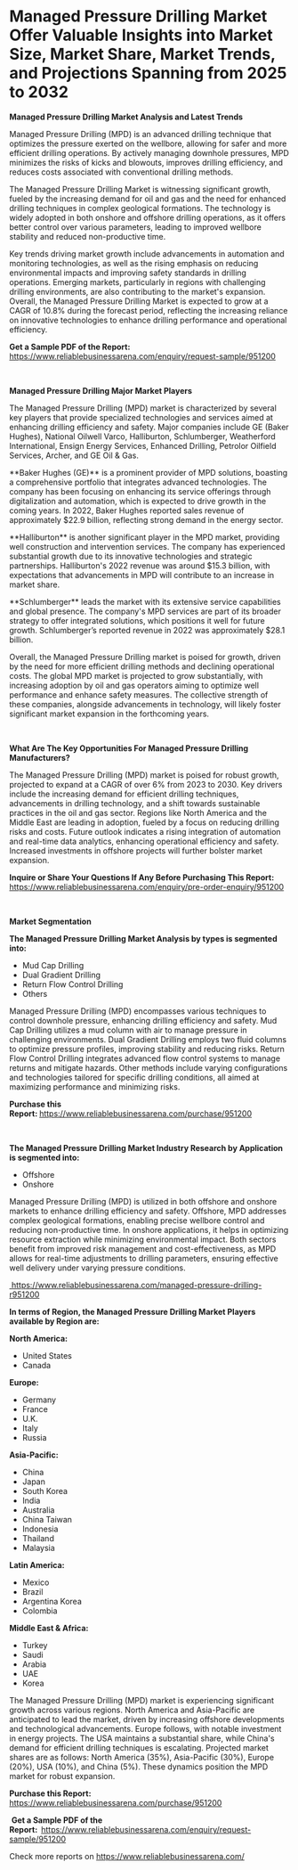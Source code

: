<p><h1>Managed Pressure Drilling Market Offer Valuable Insights into Market Size, Market Share, Market Trends, and Projections Spanning from 2025 to 2032</h1></p><p><strong>Managed Pressure Drilling Market Analysis and Latest Trends</strong></p>
<p><p>Managed Pressure Drilling (MPD) is an advanced drilling technique that optimizes the pressure exerted on the wellbore, allowing for safer and more efficient drilling operations. By actively managing downhole pressures, MPD minimizes the risks of kicks and blowouts, improves drilling efficiency, and reduces costs associated with conventional drilling methods. </p><p>The Managed Pressure Drilling Market is witnessing significant growth, fueled by the increasing demand for oil and gas and the need for enhanced drilling techniques in complex geological formations. The technology is widely adopted in both onshore and offshore drilling operations, as it offers better control over various parameters, leading to improved wellbore stability and reduced non-productive time. </p><p>Key trends driving market growth include advancements in automation and monitoring technologies, as well as the rising emphasis on reducing environmental impacts and improving safety standards in drilling operations. Emerging markets, particularly in regions with challenging drilling environments, are also contributing to the market's expansion. Overall, the Managed Pressure Drilling Market is expected to grow at a CAGR of 10.8% during the forecast period, reflecting the increasing reliance on innovative technologies to enhance drilling performance and operational efficiency.</p></p>
<p><strong>Get a Sample PDF of the Report:&nbsp;</strong> <a href="https://www.reliablebusinessarena.com/enquiry/request-sample/951200?utm_campaign=2294&utm_medium=2&utm_source=Github&utm_content=ia&utm_term=06032025&utm_id=managed-pressure-drilling">https://www.reliablebusinessarena.com/enquiry/request-sample/951200</a></p>
<p>&nbsp;</p>
<p><strong>Managed Pressure Drilling Major Market Players</strong></p>
<p><p>The Managed Pressure Drilling (MPD) market is characterized by several key players that provide specialized technologies and services aimed at enhancing drilling efficiency and safety. Major companies include GE (Baker Hughes), National Oilwell Varco, Halliburton, Schlumberger, Weatherford International, Ensign Energy Services, Enhanced Drilling, Petrolor Oilfield Services, Archer, and GE Oil & Gas.</p><p>**Baker Hughes (GE)** is a prominent provider of MPD solutions, boasting a comprehensive portfolio that integrates advanced technologies. The company has been focusing on enhancing its service offerings through digitalization and automation, which is expected to drive growth in the coming years. In 2022, Baker Hughes reported sales revenue of approximately $22.9 billion, reflecting strong demand in the energy sector.</p><p>**Halliburton** is another significant player in the MPD market, providing well construction and intervention services. The company has experienced substantial growth due to its innovative technologies and strategic partnerships. Halliburton's 2022 revenue was around $15.3 billion, with expectations that advancements in MPD will contribute to an increase in market share.</p><p>**Schlumberger** leads the market with its extensive service capabilities and global presence. The company's MPD services are part of its broader strategy to offer integrated solutions, which positions it well for future growth. Schlumberger’s reported revenue in 2022 was approximately $28.1 billion.</p><p>Overall, the Managed Pressure Drilling market is poised for growth, driven by the need for more efficient drilling methods and declining operational costs. The global MPD market is projected to grow substantially, with increasing adoption by oil and gas operators aiming to optimize well performance and enhance safety measures. The collective strength of these companies, alongside advancements in technology, will likely foster significant market expansion in the forthcoming years.</p></p>
<p>&nbsp;</p>
<p><strong>What Are The Key Opportunities For Managed Pressure Drilling Manufacturers?</strong></p>
<p><p>The Managed Pressure Drilling (MPD) market is poised for robust growth, projected to expand at a CAGR of over 6% from 2023 to 2030. Key drivers include the increasing demand for efficient drilling techniques, advancements in drilling technology, and a shift towards sustainable practices in the oil and gas sector. Regions like North America and the Middle East are leading in adoption, fueled by a focus on reducing drilling risks and costs. Future outlook indicates a rising integration of automation and real-time data analytics, enhancing operational efficiency and safety. Increased investments in offshore projects will further bolster market expansion.</p></p>
<p><strong>Inquire or Share Your Questions If Any Before Purchasing This Report:</strong> <a href="https://www.reliablebusinessarena.com/enquiry/pre-order-enquiry/951200?utm_campaign=2294&utm_medium=2&utm_source=Github&utm_content=ia&utm_term=06032025&utm_id=managed-pressure-drilling">https://www.reliablebusinessarena.com/enquiry/pre-order-enquiry/951200</a></p>
<p>&nbsp;</p>
<p><strong>Market Segmentation</strong></p>
<p><strong>The Managed Pressure Drilling Market Analysis by types is segmented into:</strong></p>
<p><ul><li>Mud Cap Drilling</li><li>Dual Gradient Drilling</li><li>Return Flow Control Drilling</li><li>Others</li></ul></p>
<p><p>Managed Pressure Drilling (MPD) encompasses various techniques to control downhole pressure, enhancing drilling efficiency and safety. Mud Cap Drilling utilizes a mud column with air to manage pressure in challenging environments. Dual Gradient Drilling employs two fluid columns to optimize pressure profiles, improving stability and reducing risks. Return Flow Control Drilling integrates advanced flow control systems to manage returns and mitigate hazards. Other methods include varying configurations and technologies tailored for specific drilling conditions, all aimed at maximizing performance and minimizing risks.</p></p>
<p><strong>Purchase this Report:&nbsp;</strong><a href="https://www.reliablebusinessarena.com/purchase/951200?utm_campaign=2294&utm_medium=2&utm_source=Github&utm_content=ia&utm_term=06032025&utm_id=managed-pressure-drilling">https://www.reliablebusinessarena.com/purchase/951200</a></p>
<p>&nbsp;</p>
<p><strong>The Managed Pressure Drilling Market Industry Research by Application is segmented into:</strong></p>
<p><ul><li>Offshore</li><li>Onshore</li></ul></p>
<p><p>Managed Pressure Drilling (MPD) is utilized in both offshore and onshore markets to enhance drilling efficiency and safety. Offshore, MPD addresses complex geological formations, enabling precise wellbore control and reducing non-productive time. In onshore applications, it helps in optimizing resource extraction while minimizing environmental impact. Both sectors benefit from improved risk management and cost-effectiveness, as MPD allows for real-time adjustments to drilling parameters, ensuring effective well delivery under varying pressure conditions.</p></p>
<p><a href="https://www.reliablebusinessarena.com/managed-pressure-drilling-r951200?utm_campaign=2294&utm_medium=2&utm_source=Github&utm_content=ia&utm_term=06032025&utm_id=managed-pressure-drilling">&nbsp;https://www.reliablebusinessarena.com/managed-pressure-drilling-r951200</a></p>
<p><strong>In terms of Region, the Managed Pressure Drilling Market Players available by Region are:</strong></p>
<p>
    <p> <strong> North America: </strong>
        <ul>
            <li>United States</li>
            <li>Canada</li>
        </ul>
        </p> 
    <p> <strong> Europe: </strong>
        <ul>
            <li>Germany</li>
            <li>France</li>
            <li>U.K.</li>
            <li>Italy</li>
            <li>Russia</li>
        </ul>
        </p> 
    <p> <strong> Asia-Pacific: </strong>
        <ul>
            <li>China</li>
            <li>Japan</li>
            <li>South Korea</li>
            <li>India</li>
            <li>Australia</li>
            <li>China Taiwan</li>
            <li>Indonesia</li>
            <li>Thailand</li>
            <li>Malaysia</li>
        </ul>
        </p> 
    <p> <strong> Latin America: </strong>
        <ul>
            <li>Mexico</li>
            <li>Brazil</li>
            <li>Argentina Korea</li>
            <li>Colombia</li>
        </ul>
        </p> 
    <p> <strong> Middle East & Africa: </strong>
        <ul>
            <li>Turkey</li>
            <li>Saudi</li>
            <li>Arabia</li>
            <li>UAE</li>
            <li>Korea</li>
        </ul>
    </p>
    </p>
<p><p>The Managed Pressure Drilling (MPD) market is experiencing significant growth across various regions. North America and Asia-Pacific are anticipated to lead the market, driven by increasing offshore developments and technological advancements. Europe follows, with notable investment in energy projects. The USA maintains a substantial share, while China's demand for efficient drilling techniques is escalating. Projected market shares are as follows: North America (35%), Asia-Pacific (30%), Europe (20%), USA (10%), and China (5%). These dynamics position the MPD market for robust expansion.</p></p>
<p><strong>Purchase this Report: </strong><a href="https://www.reliablebusinessarena.com/purchase/951200?utm_campaign=2294&utm_medium=2&utm_source=Github&utm_content=ia&utm_term=06032025&utm_id=managed-pressure-drilling">https://www.reliablebusinessarena.com/purchase/951200</a></p>
<p>&nbsp;<strong>Get a Sample PDF of the Report:&nbsp;&nbsp;</strong><a href="https://www.reliablebusinessarena.com/enquiry/request-sample/951200?utm_campaign=2294&utm_medium=2&utm_source=Github&utm_content=ia&utm_term=06032025&utm_id=managed-pressure-drilling">https://www.reliablebusinessarena.com/enquiry/request-sample/951200</a></p>
<p><strong></strong></p>
<p>Check more reports on <a href="https://www.reliablebusinessarena.com/?utm_campaign=2294&utm_medium=2&utm_source=Github&utm_content=ia&utm_term=06032025&utm_id=managed-pressure-drilling">https://www.reliablebusinessarena.com/</a></p>